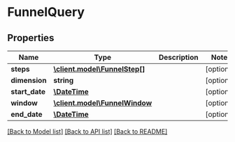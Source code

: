 # FunnelQuery

## Properties
Name | Type | Description | Notes
------------ | ------------- | ------------- | -------------
**steps** | [**\client.model\FunnelStep[]**](FunnelStep.md) |  | [optional] 
**dimension** | **string** |  | [optional] 
**start_date** | [**\DateTime**](Date.md) |  | [optional] 
**window** | [**\client.model\FunnelWindow**](FunnelWindow.md) |  | [optional] 
**end_date** | [**\DateTime**](Date.md) |  | [optional] 

[[Back to Model list]](../README.md#documentation-for-models) [[Back to API list]](../README.md#documentation-for-api-endpoints) [[Back to README]](../README.md)



